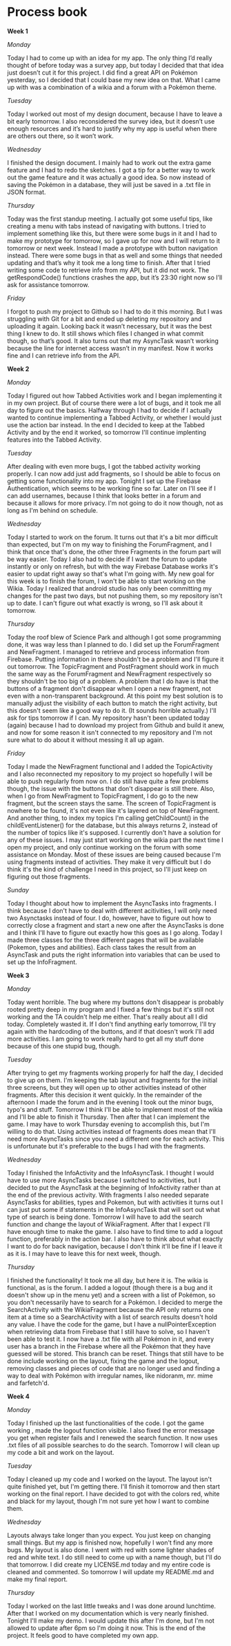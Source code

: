 ﻿# Process book
**Week 1**

*Monday*

Today I had to come up with an idea for my app. The only thing I’d really thought of before today was a survey app, but today I decided that that idea just doesn’t cut it for this project. I did find a great API on Pokémon yesterday, so I decided that I could base my new idea on that. What I came up with was a combination of a wikia and a forum with a Pokémon theme.

*Tuesday*

Today I worked out most of my design document, because I have to leave a bit early tomorrow. I also reconsidered the survey idea, but it doesn’t use enough resources and it’s hard to justify why my app is useful when there are others out there, so it won’t work.

*Wednesday*

I finished the design document. I mainly had to work out the extra game feature and I had to redo the sketches. I got a tip for a better way to work out the game feature and it was actually a good idea. So now instead of saving the Pokémon in a database, they will just be saved in a .txt file in JSON format.

*Thursday*

Today was the first standup meeting. I actually got some useful tips, like creating a menu with tabs instead of navigating with buttons. I tried to implement something like this, but there were some bugs in it and I had to make my prototype for tomorrow, so I gave up for now and I will return to it tomorrow or next week. Instead I made a prototype with button navigation instead. There were some bugs in that as well and some things that needed updating and that’s why it took me a long time to finish. After that I tried writing some code to retrieve info from my API, but it did not work. The getRespondCode() functions crashes the app, but it’s 23:30 right now so I’ll ask for assistance tomorrow.

*Friday*

I forgot to push my project to Github so I had to do it this morning. But I was struggling with Git for a bit and ended up deleting my repository and uploading it again. Looking back it wasn’t necessary, but it was the best thing I knew to do. It still shows which files I changed in what commit though, so that’s good. It also turns out that my AsyncTask wasn’t working because the line for internet access wasn’t in my manifest. Now it works fine and I can retrieve info from the API.

**Week 2**

*Monday*

Today I figured out how Tabbed Activities work and I began implementing it in my own project. But of course there were a lot of bugs, and it took me all day to figure out the basics. Halfway through I had to decide if I actually wanted to continue implementing a Tabbed Activity, or whether I would just use the action bar instead. In the end I decided to keep at the Tabbed Activity and by the end it worked, so tomorrow I'll continue implenting features into the Tabbed Activity.

*Tuesday*

After dealing with even more bugs, I got the tabbed activity working properly. I can now add just add fragments, so I should be able to focus on getting some functionality into my app. Tonight I set up the Firebase Authentication, which seems to be working fine so far. Later on I'll see if I can add usernames, because I think that looks better in a forum and because it allows for more privacy. I'm not going to do it now though, not as long as I'm behind on schedule.

*Wednesday*

Today I started to work on the forum. It turns out that it's a bit mor difficult than expected, but I'm on my way to finishing the ForumFragment, and I think that once that's done, the other three Fragments in the forum part will be way easier. Today I also had to decide if I want the forum to update instantly or only on refresh, but with the way Firebase Database works it's easier to updat right away so that's what I'm going with. My new goal for this week is to finish the forum, I won't be able to start working on the Wikia. Today I realized that android studio has only been committing my changes for the past two days, but not pushing them, so my repository isn't up to date. I can't figure out what exactly is wrong, so I'll ask about it tomorrow.

*Thursday*

Today the roof blew of Science Park and although I got some programming done, it was way less than I planned to do. I did set up the ForumFragment and NewFragment. I managed to retrieve and process information from Firebase. Putting information in there shouldn't be a problem and I'll figure it out tomorrow. The TopicFragment and PostFragment should work in much the same way as the ForumFragment and NewFragment respectively so they shouldn't be too big of a problem. A problem that I do have is that the buttons of a fragment don't disappear when I open a new fragment, not even with a non-transparent background. At this point my best solution is to manually adjust the visibility of each button to match the right activity, but this doesn't seem like a good way to do it. (It sounds horrible actually.) I'll ask for tips tomorrow if I can. My repository hasn't been updated today (again) because I had to download my project from Github and build it anew, and now for some reason it isn't connected to my repository and I'm not sure what to do about it without messing it all up again.

*Friday*

Today I made the NewFragment functional and I added the TopicActivity and I also reconnected my repository to my project so hopefully I will be able to push regularly from now on. I do still have quite a few problems though, the issue with the buttons that don't disappear is still there. Also, when I go from NewFragment to TopicFragment, I do go to the new fragment, but the screen stays the same. The screen of TopicFragment is nowhere to be found, it's not even like it's layered on top of NewFragment. And another thing, to index my topics I'm calling getChildCount() in the childEventListener() for the database, but this always returns 2, instead of the number of topics like it's supposed. I currently don't have a solution for any of these issues. I may just start working on the wikia part the next time I open my project, and only continue working on the forum with some assistance on Monday. Most of these issues are being caused because I'm using fragments instead of activities. They make it very difficult but I do think it's the kind of challenge I need in this project, so I'll just keep on figuring out those fragments.

*Sunday*

Today I thought about how to implement the AsyncTasks into fragments. I think because I don't have to deal with different acitivities, I will only need two Asynctasks instead of four. I do, however, have to figure out how to correctly close a fragment and start a new one after the AsyncTasks is done and I think I'll have to figure out exactly how this goes as I go along. Today I made three classes for the three different pages that will be available (Pokemon, types and abilities). Each class takes the result from an AsyncTask and puts the right information into variables that can be used to set up the InfoFragment.

**Week 3**

*Monday*

Today went horrible. The bug where my buttons don't disappear is probably rooted pretty deep in my program and I fixed a few things but it's still not working and the TA couldn't help me either. That's really about all I did today. Completely wasted it. If I don't find anything early tomorrow, I'll try again with the hardcoding of the buttons, and if that doesn't work I'll add more activities. I am going to work really hard to get all my stuff done because of this one stupid bug, though. 

*Tuesday*

After trying to get my fragments working properly for half the day, I decided to give up on them. I'm keeping the tab layout and fragments for the initial three screens, but they will open up to other activities instead of other fragments. After this decision it went quickly. In the remainder of the afternoon I made the forum and in the evening I took out the minor bugs, typo's and stuff. Tomorrow I think I'll be able to implement most of the wikia and I'll be able to finish it Thursday. Then after that I can implement the game. I may have to work Thursday evening to accomplish this, but I'm willing to do that. Using activities instead of fragments does mean that I'll need more AsyncTasks since you need a different one for each activity. This is unfortunate but it's preferable to the bugs I had with the fragments.

*Wednesday*

Today I finished the InfoActivity and the InfoAsyncTask. I thought I would have to use more AsyncTasks because I switched to acitivities, but I decided to put the AsyncTask at the beginning of InfoActivity rather than at the end of the previous activity. With fragments I also needed separate AsyncTasks for abilities, types and Pokemon, but with activities it turns out I can just put some if statements in the InfoAsyncTask that will sort out what type of search is being done.
Tomorrow I will have to add the search function and change the layout of WikiaFragment. After that I expect I'll have enough time to make the game. I also have to find time to add a logout function, preferably in the action bar. I also have to think about what exactly I want to do for back navigation, because I don't think it'll be fine if I leave it as it is. I may have to leave this for next week, though.

*Thursday*

I finished the functionality! It took me all day, but here it is. The wikia is functional, as is the forum. I added a logout (though there is a bug and it doesn't show up in the menu yet) and a screen with a list of Pokémon, so you don't necessarily have to search for a Pokémon. I decided to merge the SearchActivity with the WikiaFragment because the API only returns one item at a time so a SearchActivity with a list of search results doesn't hold any value. I have the code for the game, but I have a nullPointerException when retrieving data from Firebase that I still have to solve, so I haven't been able to test it. I now have a .txt file with all Pokémon in it, and every user has a branch in the Firebase where all the Pokémon that they have guessed will be stored. This branch can be reset. Things that still have to be done include working on the layout, fixing the game and the logout, removing classes and pieces of code that are no longer used and finding a way to deal with Pokémon with irregular names, like nidoranm, mr. mime and farfetch'd.

**Week 4**

*Monday*

Today I finished up the last functionalities of the code. I got the game working , made the logout function visible. I also fixed the error message you get when register fails and I renewed the search function. It now uses .txt files of all possible searches to do the search. Tomorrow I will clean up my code a bit and work on the layout.

*Tuesday*

Today I cleaned up my code and I worked on the layout. The layout isn't quite finished yet, but I'm getting there. I'll finish it tomorrow and then start working on the final report. I have decided to got with the colors red, white and black for my layout, though I'm not sure yet how I want to combine them.

*Wednesday*

Layouts always take longer than you expect. You just keep on changing small things. But my app is finished now, hopefully I won't find any more bugs. My layout is also done. I went with red with some lighter shades of red and white text. I do still need to come up with a name though, but I'll do that tomorrow. I did create my LICENSE.md today and my entire code is cleaned and commented. So tomorrow I will update my README.md and make my final report.

*Thursday*

Today I worked on the last little tweaks and I was done around lunchtime. After that I worked on my documentation which is very nearly finished. Tonight I'll make my demo. I would update this after I'm done, but I'm not allowed to update after 6pm so I'm doing it now. This is the end of the project. It feels good to have completed my own app.
